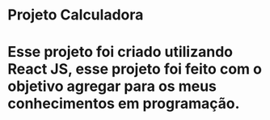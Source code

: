 <h1>Projeto Calculadora<h1/>

<p>Esse projeto foi criado utilizando React JS, esse projeto foi feito com o objetivo agregar para os meus conhecimentos em programação.</p>
